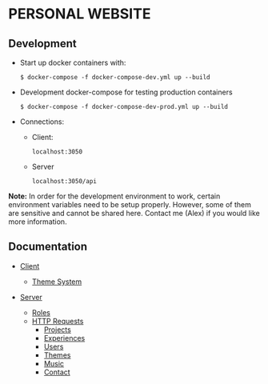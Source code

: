 # PERSONAL WEBSITE

## Development

* Start up docker containers with:

    `$ docker-compose -f docker-compose-dev.yml up --build`

* Development docker-compose for testing production containers

    `$ docker-compose -f docker-compose-dev-prod.yml up --build`

* Connections:

    * Client:

        `localhost:3050`

    * Server

        `localhost:3050/api`

**Note:** In order for the development environment to work, certain environment variables need to be setup properly. However, some of them are sensitive and cannot be shared here. Contact me (Alex) if you would like more information.

## Documentation

* [Client](/client/README.md)
    * [Theme System](/client/README.md#theme&#32;system)

* [Server](/server/README.md)
    * [Roles](/server/README.md#roles)
    * [HTTP Requests](/server/README.md#http-requests)
        * [Projects](/server/README.md#projects)
        * [Experiences](/server/README.md#experiences)
        * [Users](/server/README.md#users)
        * [Themes](/server/README.md#themes)
        * [Music](/server/README.md#music)
        * [Contact](/server/README.md#contact)